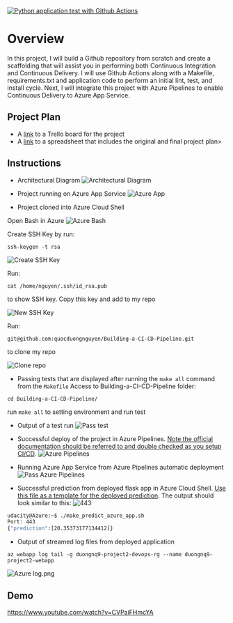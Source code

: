 [![Python application test with Github Actions](https://github.com/quocduongnguyen/Building-a-CI-CD-Pipeline/actions/workflows/main.yml/badge.svg)](https://github.com/quocduongnguyen/Building-a-CI-CD-Pipeline/actions/workflows/main.yml)

# Overview
In this project, I will build a Github repository from scratch and create a scaffolding that will assist you in performing both Continuous Integration and Continuous Delivery. I will use Github Actions along with a Makefile, requirements.txt and application code to perform an initial lint, test, and install cycle. Next,  I will integrate this project with Azure Pipelines to enable Continuous Delivery to Azure App Service.

## Project Plan
* A [link](https://trello.com/b/ZuxaG9er/building-a-ci-cd-pipeline) to a Trello board for the project
* A [link](Project%202%20DevOps%20Worksheet.xlsx) to a spreadsheet that includes the original and final project plan>

## Instructions
* Architectural Diagram
![Architectural Diagram](Architectural%20Diagram.png)

* Project running on Azure App Service
![Azure App](Azure%20App.png)

* Project cloned into Azure Cloud Shell

Open Bash in Azure
![Azure Bash](Azure%20Bash.png)

Create SSH Key by run: 
```
ssh-keygen -t rsa
```
![Create SSH Key](Create%20SSH%20Key.png)

Run:
```
cat /home/nguyen/.ssh/id_rsa.pub
```
to show SSH key. Copy this key and add to my repo

![New SSH Key](New%20SSH%20Key.png)

Run: 
```
git@github.com:quocduongnguyen/Building-a-CI-CD-Pipeline.git
```
to clone my repo

![Clone repo](Cloned%20project%20by%20SSH%20key.png)

* Passing tests that are displayed after running the `make all` command from the `Makefile`
Access to Building-a-CI-CD-Pipeline folder:
```
cd Building-a-CI-CD-Pipeline/
```
run `make all` to setting environment and run test

* Output of a test run
![Pass test](Passed%20tests.png)

* Successful deploy of the project in Azure Pipelines.  [Note the official documentation should be referred to and double checked as you setup CI/CD](https://docs.microsoft.com/en-us/azure/devops/pipelines/ecosystems/python-webapp?view=azure-devops).
![Azure Pipelines](Azure%20Pipelines.png)

* Running Azure App Service from Azure Pipelines automatic deployment
![Pass Azure Pipelines](Pass%20Azure%20Pipelines.png)

* Successful prediction from deployed flask app in Azure Cloud Shell.  [Use this file as a template for the deployed prediction](https://github.com/udacity/nd082-Azure-Cloud-DevOps-Starter-Code/blob/master/C2-AgileDevelopmentwithAzure/project/starter_files/flask-sklearn/make_predict_azure_app.sh).
The output should look similar to this:
![443](443.png)

```bash
udacity@Azure:~$ ./make_predict_azure_app.sh
Port: 443
{"prediction":[20.35373177134412]}
```

* Output of streamed log files from deployed application
```
az webapp log tail -g duongnq9-project2-devops-rg --name duongnq9-project2-webapp
```
![Azure log.png](Azure%20log.png)
> 


## Demo 
https://www.youtube.com/watch?v=CVPaiFHmcYA


